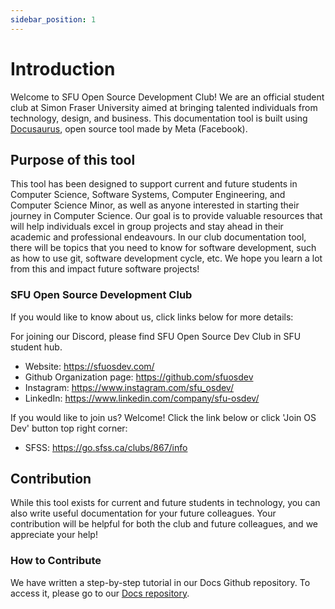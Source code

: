 ```yaml
---
sidebar_position: 1
---
```


# Introduction

Welcome to SFU Open Source Development Club! We are an official student club at Simon Fraser University aimed at bringing talented individuals from technology, design, and business. This documentation tool is built using [Docusaurus](https://docusaurus.io/), open source tool made by Meta (Facebook).

## Purpose of this tool

This tool has been designed to support current and future students in Computer Science, Software Systems, Computer Engineering, and Computer Science Minor, as well as anyone interested in starting their journey in Computer Science. Our goal is to provide valuable resources that will help individuals excel in group projects and stay ahead in their academic and professional endeavours. In our club documentation tool, there will be topics that you need to know for software development, such as how to use git, software development cycle, etc. We hope you learn a lot from this and impact future software projects!

### SFU Open Source Development Club

If you would like to know about us, click links below for more details:

For joining our Discord, please find SFU Open Source Dev Club in SFU student hub.

- Website: https://sfuosdev.com/
- Github Organization page: https://github.com/sfuosdev
- Instagram: https://www.instagram.com/sfu_osdev/
- LinkedIn: https://www.linkedin.com/company/sfu-osdev/

If you would like to join us? Welcome! Click the link below or click 'Join OS Dev' button top right corner:

- SFSS: https://go.sfss.ca/clubs/867/info

## Contribution

While this tool exists for current and future students in technology, you can also write useful documentation for your future colleagues. Your contribution will be helpful for both the club and future colleagues, and we appreciate your help!

### How to Contribute

We have written a step-by-step tutorial in our Docs Github repository. To access it, please go to our [Docs repository](https://github.com/sfuosdev/Docs?tab=readme-ov-file#how-to-contribute).
